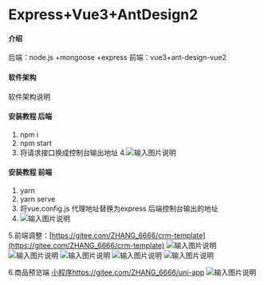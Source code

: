 # Express+Vue3+AntDesign2

#### 介绍
后端：node.js +mongoose +express
前端：vue3+ant-design-vue2

#### 软件架构
软件架构说明


#### 安装教程 后端

1.  npm i
2.  npm start
3. 将请求接口换成控制台输出地址
4.![输入图片说明](https://images.gitee.com/uploads/images/2021/0716/111807_c2945dc1_5452088.png "屏幕截图.png")


#### 安装教程 前端

1.  yarn
2.  yarn serve
3.  将vue.config.js 代理地址替换为express 后端控制台输出的地址
4. ![输入图片说明](https://images.gitee.com/uploads/images/2021/0716/112510_b6a3dcf2_5452088.png "屏幕截图.png")

5.前端调整：[https://gitee.com/ZHANG_6666/crm-template](https://gitee.com/ZHANG_6666/crm-template)
![输入图片说明](https://images.gitee.com/uploads/images/2021/0912/114247_a209100f_5452088.png "屏幕截图.png")
![输入图片说明](https://images.gitee.com/uploads/images/2021/0721/174827_67f8a206_5452088.png "屏幕截图.png")
![输入图片说明](https://images.gitee.com/uploads/images/2021/0721/174859_24beb36c_5452088.png "屏幕截图.png")
![输入图片说明](https://images.gitee.com/uploads/images/2021/0721/174928_9c11ed32_5452088.png "屏幕截图.png")
![输入图片说明](https://images.gitee.com/uploads/images/2021/0721/174949_fa055b47_5452088.png "屏幕截图.png")

6.商品预览端
 [小程序https://gitee.com/ZHANG_6666/uni-app](https://gitee.com/ZHANG_6666/uni-app)
![输入图片说明](https://images.gitee.com/uploads/images/2021/0919/231643_3f8d7f88_5452088.png "屏幕截图.png")

